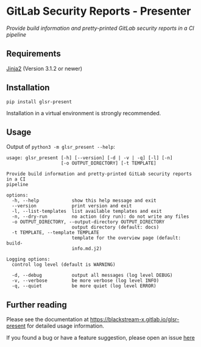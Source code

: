 # GitLab Security Reports - Presenter

_Provide build information and pretty-printed GitLab security reports in a CI pipeline_


## Requirements

[Jinja2](https://pypi.org/project/Jinja2/) (Version 3.1.2 or newer)


## Installation

```
pip install glsr-present
```

Installation in a virtual environment is strongly recommended.


## Usage

Output of `python3 -m glsr_present --help`:

```
usage: glsr_present [-h] [--version] [-d | -v | -q] [-l] [-n]
                    [-o OUTPUT_DIRECTORY] [-t TEMPLATE]

Provide build information and pretty-printed GitLab security reports in a CI
pipeline

options:
  -h, --help            show this help message and exit
  --version             print version and exit
  -l, --list-templates  list available templates and exit
  -n, --dry-run         no action (dry run): do not write any files
  -o OUTPUT_DIRECTORY, --output-directory OUTPUT_DIRECTORY
                        output directory (default: docs)
  -t TEMPLATE, --template TEMPLATE
                        template for the overview page (default: build-
                        info.md.j2)

Logging options:
  control log level (default is WARNING)

  -d, --debug           output all messages (log level DEBUG)
  -v, --verbose         be more verbose (log level INFO)
  -q, --quiet           be more quiet (log level ERROR)
```


## Further reading

Please see the documentation at <https://blackstream-x.gitlab.io/glsr-present>
for detailed usage information.

If you found a bug or have a feature suggestion,
please open an issue [here](https://gitlab.com/blackstream-x/glsr-present/-/issues)

